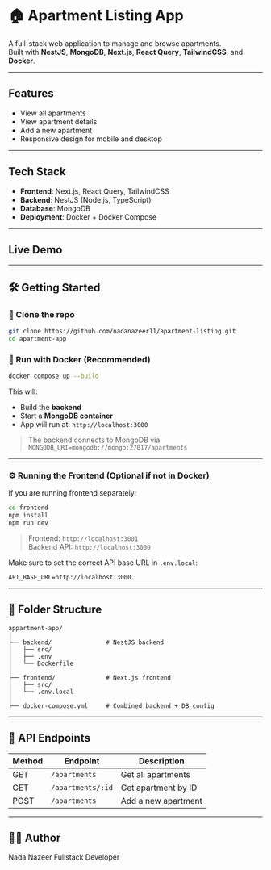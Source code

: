 # 🏠 Apartment Listing App

A full-stack web application to manage and browse apartments.  
Built with **NestJS**, **MongoDB**, **Next.js**, **React Query**, **TailwindCSS**, and **Docker**.

---

## Features

- View all apartments
- View apartment details
- Add a new apartment
- Responsive design for mobile and desktop
---

## Tech Stack

- **Frontend**: Next.js, React Query, TailwindCSS
- **Backend**: NestJS (Node.js, TypeScript)
- **Database**: MongoDB
- **Deployment**: Docker + Docker Compose

---

##  Live Demo



---

## 🛠️ Getting Started

### 📁 Clone the repo

```bash
git clone https://github.com/nadanazeer11/apartment-listing.git
cd apartment-app
```

### 🐳 Run with Docker (Recommended)

```bash
docker compose up --build
```

This will:
- Build the **backend**
- Start a **MongoDB container**
- App will run at: `http://localhost:3000`

> The backend connects to MongoDB via `MONGODB_URI=mongodb://mongo:27017/apartments`

---

### ⚙️ Running the Frontend (Optional if not in Docker)

If you are running frontend separately:

```bash
cd frontend
npm install
npm run dev
```

> Frontend: `http://localhost:3001`  
> Backend API: `http://localhost:3000`

Make sure to set the correct API base URL in `.env.local`:

```env
API_BASE_URL=http://localhost:3000
```

---

## 📂 Folder Structure

```
appartment-app/
│
├── backend/               # NestJS backend
│   ├── src/
│   ├── .env
│   └── Dockerfile
│
├── frontend/              # Next.js frontend
│   ├── src/
│   └── .env.local
│
├── docker-compose.yml     # Combined backend + DB config
```



---

## 📮 API Endpoints

| Method | Endpoint          | Description           |
|--------|-------------------|-----------------------|
| GET    | `/apartments`     | Get all apartments    |
| GET    | `/apartments/:id` | Get apartment by ID   |
| POST   | `/apartments`     | Add a new apartment   |

---

## 👨‍💻 Author

Nada Nazeer
Fullstack Developer  


